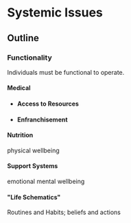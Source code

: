 # Systemic Issues

## Outline

### Functionality

Individuals must be functional to operate.

#### Medical

- #### Access to Resources

- #### Enfranchisement

#### Nutrition

physical wellbeing

#### Support Systems

emotional mental wellbeing

#### "Life Schematics"

Routines and Habits; beliefs and actions
